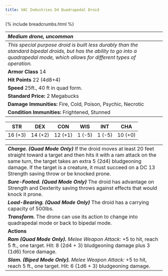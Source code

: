 ```yaml
---
title: VAC Industries D4 Quadrapedal Droid
---
```


{% include breadcrumbs.html %}

| _Medium drone, uncommon_ | 
|:-------------|
| _This special purpose droid is built less durably than the standard bipedal droids, but has the ability to go into a quadrapedal mode, which allows for different types of operation._ | 
| **Armor Class** 14 |
| **Hit Points** 22 (4d8+4) |
| **Speed** 25ft., 40 ft in quad form.|
| **Standard Price:** 2 Megabucks |
| **Damage Immunities:** Fire, Cold, Poison, Psychic, Necrotic |
| **Condition Immunities:** Frightened, Stunned |

<table class="abilities">
  <thead><tr><th>STR</th><th>DEX</th><th>CON</th><th>WIS</th><th>INT</th> <th>CHA</th>
    </tr>
  </thead>
  <tbody>
    <tr>
      <td>16 (+3)</td>
      <td>14 (+2)</td>
      <td>12 (+1)</td>
      <td>1 (-5)</td>
      <td>1 (-5)</td>
      <td>10 (+0)</td>
    </tr>
  </tbody>
</table>

| |
|---|
| ***Charge. (Quad Mode Only)*** If the droid moves at least 20 feet straight toward a target and then hits it with a ram attack on the same turn, the target takes an extra 5 (2d4) bludgeoning damage. If the target is a creature, it must succeed on a DC 13 Strength saving throw or be knocked prone. |
| ***Sure-Footed. (Quad Mode Only)*** The droid has advantage on Strength and Dexterity saving throws against effects that would knock it prone. |
| ***Load-Bearing. (Quad Mode Only)*** The droid has a carrying capacity of 500lbs. |
| ***Transform.*** The drone can use its action to change into quadrapedal mode or back to bipedal mode.|
| **Actions** |
| ***Ram (Quad Mode Only).*** *Melee Weapon Attack:* +5 to hit, reach 5 ft., one target. Hit: 8 (2d4 + 3) bludgeoning damage plus 3 (1d6) force damage. |
| ***Slam. (Biped Mode Only).*** *Melee Weapon Attack:* +5 to hit, reach 5 ft., one target. Hit: 6 (1d6 + 3) bludgeoning damage. |
